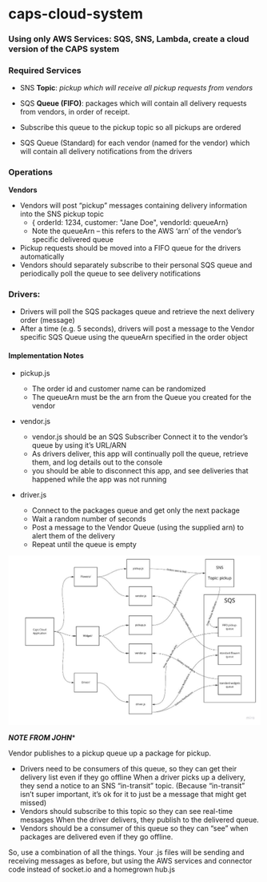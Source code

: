 # caps-cloud-system

### Using only AWS Services: SQS, SNS, Lambda, create a cloud version of the CAPS system

### Required Services
- SNS **Topic**: *pickup which will receive all pickup requests from vendors*

- SQS **Queue (FIFO)**: packages which will contain all delivery requests from vendors, in order of receipt.

- Subscribe this queue to the pickup topic so all pickups are ordered

- SQS Queue (Standard) for each vendor (named for the vendor) which will contain all delivery notifications from the drivers


### Operations

**Vendors**

- Vendors will post “pickup” messages containing delivery information into the SNS pickup topic
   -   { orderId: 1234, customer: "Jane Doe", vendorId: queueArn}
   -   Note the queueArn – this refers to the AWS ‘arn’ of the vendor’s specific delivered queue
- Pickup requests should be moved into a FIFO queue for the drivers automatically
- Vendors should separately subscribe to their personal SQS queue and periodically poll the queue to see delivery notifications


### Drivers:
- Drivers will poll the SQS packages queue and retrieve the next delivery order (message)
- After a time (e.g. 5 seconds), drivers will post a message to the Vendor specific SQS Queue using the queueArn specified in the order object


#### Implementation Notes

- pickup.js

    - The order id and customer name can be randomized
    - The queueArn must be the arn from the Queue you created for the vendor

- vendor.js
    - vendor.js should be an SQS Subscriber
      Connect it to the vendor’s queue by using it’s URL/ARN
    - As drivers deliver, this app will      continually poll the queue, retrieve them, and log details out to the console
   -   you should be able to disconnect this app, and see deliveries that happened while the app was not running

- driver.js
    - Connect to the packages queue and get only the next package
    - Wait a random number of seconds
    - Post a message to the Vendor Queue (using the supplied arn) to alert them of the delivery
    - Repeat until the queue is empty


![WhiteBoard](./assets/UML.jpg)


*********NOTE FROM JOHN**********


Vendor publishes to a pickup queue up a package for pickup.
   - Drivers need to be consumers of this queue, so they can get their delivery list even if they go offline
When a driver picks up a delivery, they send a notice to an SNS “in-transit” topic. (Because “in-transit” isn’t super important, it’s ok for it to just be a message that might get missed)
  - Vendors should subscribe to this topic so they can see real-time messages
When the driver delivers, they publish to the delivered queue.
   - Vendors should be a consumer of this queue so they can “see” when packages are delivered even if they go offline.

So, use a combination of all the things. Your .js files will be sending and receiving messages as before,  but using the AWS services and connector code instead of socket.io and a homegrown hub.js


